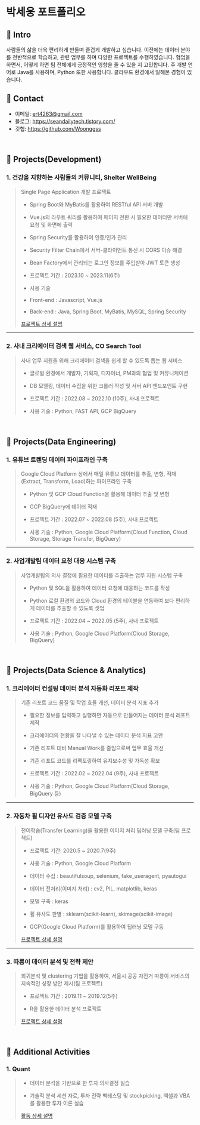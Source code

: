 # 박세웅 포트폴리오


## :pushpin: Intro
사람들의 삶을 더욱 편리하게 만들며 즐겁게 개발하고 싶습니다. 이전에는 데이터 분야를 전반적으로 학습하고, 관련 업무를 하며 다양한 프로젝트를 수행하였습니다. 협업을 하면서, 어떻게 하면 팀 전체에게 긍정적인 영향을 줄 수 있을 지 고민합니다. 주 개발 언어로 Java를 사용하며, Python 또한 사용합니다. 클라우드 환경에서 일해본 경험이 있습니다.
</br>

## :pushpin: Contact
- 이메일: ert4263@gmail.com
- 블로그: https://seandailytech.tistory.com/
- 깃헙: https://github.com/Woonggss

</br>

## :pushpin: Projects(Development)

### 1. 건강을 지향하는 사람들의 커뮤니티, Shelter WellBeing
>Single Page Application 개발 프로젝트
>
>* Spring Boot와 MyBatis를 활용하여 RESTful API 서버 개발
>
>* Vue.js의 라우트 쿼리를 활용하여 페이지 전환 시 필요한 데이터만 서버에 요청 및 화면에 출력
>
>* Spring Security를 활용하여 인증/인가 관리
>  * Security Filter Chain에서 서버-클라이언트 통신 시 CORS 이슈 해결
>  * Bean Factory에서 관리되는 로그인 정보를 주입받아 JWT 토큰 생성
>* 프로젝트 기간 : 2023.10 ~ 2023.11(6주)
>  
>* 사용 기술
>  * Front-end : Javascript, Vue.js
>  * Back-end : Java, Spring Boot, MyBatis, MySQL, Spring Security
>  
>[프로젝트 상세 설명](https://nonchalant-peony-9fc.notion.site/Shelter-WellBeing-ac507c6f3ef645f68d97799ba6427a5e)
---

### 2. 사내 크리에이터 검색 웹 서비스, CO Search Tool
>사내 업무 지원을 위해 크리에이터 검색을 쉽게 할 수 있도록 돕는 웹 서비스
>
>* 글로벌 환경에서 개발자, 기획자, 디자이너, PM과의 협업 및 커뮤니케이션
>
>* DB 모델링, 데이터 수집을 위한 크롤러 작성 및 서버 API 엔드포인트 구현
>
>* 프로젝트 기간 : 2022.08 ~ 2022.10 (10주), 사내 프로젝트
>
>* 사용 기술 : Python, FAST API, GCP BigQuery

</br>


## :pushpin: Projects(Data Engineering)

### 1. 유튜브 트렌딩 데이터 파이프라인 구축
>Google Cloud Platform 상에서 매일 유튜브 데이터를 추출, 변형, 적재(Extract, Transform, Load)하는 파이프라인 구축
>
>* Python 및 GCP Cloud Function을 활용해 데이터 추출 및 변형
>
>* GCP BigQuery에 데이터 적재
>
>* 프로젝트 기간 : 2022.07 ~ 2022.08 (5주), 사내 프로젝트
>
>* 사용 기술 : Python, Google Cloud Platform(Cloud Function, Cloud Storage, Storage Transfer, BigQuery)

---

### 2. 사업개발팀 데이터 요청 대응 시스템 구축
>사업개발팀의 의사 결정에 필요한 데이터를 추출하는 업무 지원 시스템 구축
>
>* Python 및 SQL을 활용하여 데이터 요청에 대응하는 코드를 작성
>
>* Python 로컬 환경의 코드와 Cloud 환경의 테이블을 연동하여 보다 편리하게 데이터를 추출할 수 있도록 셋업
>
>* 프로젝트 기간 : 2022.04 ~ 2022.05 (5주), 사내 프로젝트
>
>* 사용 기술 : Python, Google Cloud Platform(Cloud Storage, BigQuery)

</br>

## :pushpin: Projects(Data Science & Analytics)

### 1. 크리에이터 컨설팅 데이터 분석 자동화 리포트 제작
>기존 리포트 코드 품질 및 작업 효율 개선, 데이터 분석 지표 추가
>
>* 필요한 정보를 입력하고 실행하면 자동으로 만들어지는 데이터 분석 레포트 제작
>
>* 크리에이터의 현황을 잘 나타낼 수 있는 데이터 분석 지표 고안
>
>* 기존 리포트 대비 Manual Work를 줄임으로써 업무 효율 개선
>
>* 기존 리포트 코드를 리팩토링하여 유지보수성 및 가독성 확보
>
>* 프로젝트 기간 : 2022.02 ~ 2022.04 (9주), 사내 프로젝트
>  
>* 사용 기술 : Python, Google Cloud Platform(Cloud Storage, BigQuery 등)

---

### 2. 자동차 휠 디자인 유사도 검증 모델 구축
>전이학습(Transfer Learning)을 활용한 이미지 처리 딥러닝 모델 구축(팀 프로젝트)
>
>* 프로젝트 기간: 2020.5 ~ 2020.7(9주)
>  
>* 사용 기술 : Python, Google Cloud Platform
>  * 데이터 수집 : beautifulsoup, selenium, fake_useragent, pyautogui
>  * 데이터 전처리(이미지 처리) : cv2, PIL, matplotlib, keras
>  * 모델 구축 : keras
>  * 휠 유사도 판별 : sklearn(scikit-learn), skimage(scikit-image) 
>  * GCP(Google Cloud Platform)를 활용하여 딥러닝 모델 구동  
>  
>[프로젝트 상세 설명](https://github.com/Woonggss/2020-deep-learning-project)

---

### 3. 따릉이 데이터 분석 및 전략 제안
>회귀분석 및 clustering 기법을 활용하여, 서울시 공공 자전거 따릉이 서비스의 지속적인 성장 방안 제시(팀 프로젝트)
>
>* 프로젝트 기간 : 2019.11 ~ 2019.12(5주)
>  
>* R을 활용한 데이터 분석 프로젝트
>  
>  
>[프로젝트 상세 설명](https://github.com/Woonggss/2019-data-project)

<br>


## :pushpin: Additional Activities

### 1. Quant
>* 데이터 분석을 기반으로 한 투자 의사결정 실습
>
>* 기술적 분석 세션 자료, 투자 전략 백테스팅 및 stockpicking, 엑셀과 VBA를 활용한 투자 이론 실습
>
>[활동 상세 설명](https://github.com/Woonggss/Quant)
